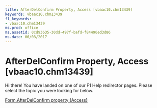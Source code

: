 ```yaml
---
title: AfterDelConfirm Property, Access [vbaac10.chm13439]
keywords: vbaac10.chm13439
f1_keywords:
- vbaac10.chm13439
ms.prod: office
ms.assetid: 0cd93635-30dd-497f-bafd-f84490ed3d86
ms.date: 06/08/2017
---
```



# AfterDelConfirm Property, Access [vbaac10.chm13439]

Hi there! You have landed on one of our F1 Help redirector pages. Please select the topic you were looking for below.

[Form.AfterDelConfirm property (Access)](http://msdn.microsoft.com/library/fcc1585b-ddb9-7b39-aa21-07de0e50ac00%28Office.15%29.aspx)


